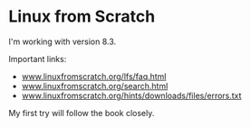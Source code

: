 # Linux from Scratch

I'm working with version 8.3.

Important links:
* www.linuxfromscratch.org/lfs/faq.html
* www.linuxfromscratch.org/search.html
* www.linuxfromscratch.org/hints/downloads/files/errors.txt

My first try will follow the book closely.


